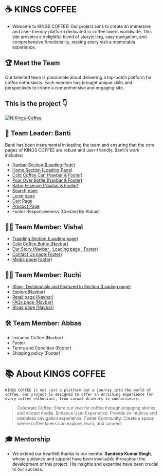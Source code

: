 # ☕ KINGS COFFEE
- Welcome to KINGS COFFEE! Our project aims to create an immersive and user-friendly platform dedicated to coffee lovers worldwide. This site provides a delightful blend of storytelling, easy navigation, and comprehensive functionality, making every visit a memorable experience.
## 🏆 Meet the Team
Our talented team is passionate about delivering a top-notch platform for coffee enthusiasts. Each member has brought unique skills and perspectives to create a comprehensive and engaging site.

## This is the project 👇
[![N|Kings-Coffee](https://neon-gnome-fd0acc.netlify.app/king_coffee-projects-assets/Kings_Logo_1.webp)](https://neon-gnome-fd0acc.netlify.app/)

## 👤 Team Leader: Banti
 Banti has been instrumental in leading the team and ensuring that the core pages of KINGS COFFEE are robust and user-friendly. Banti's work includes:

-  [Navbar Section (Loading Page)](https://neon-gnome-fd0acc.netlify.app/)
-  [Home Section (Loading Page)](https://neon-gnome-fd0acc.netlify.app/)
-  [Cold Coffee Can (Navbar & Footer)](https://neon-gnome-fd0acc.netlify.app/cold-coffee-can)
-  [Pour Over Bottle (Navbar & Footer)](https://neon-gnome-fd0acc.netlify.app/pour-over-coffee)
-  [Bakig Essence (Navbar & Footer)](https://neon-gnome-fd0acc.netlify.app/baking-essence)
-  [Search page](https://neon-gnome-fd0acc.netlify.app/search)
-  [Login page](https://neon-gnome-fd0acc.netlify.app/login)
-  [Cart Page](https://neon-gnome-fd0acc.netlify.app/cart)
-  [Product Page](https://neon-gnome-fd0acc.netlify.app/baking-essence)
-  Footer Responsiveness (Created By Abbas)


## 👨‍🎨 Team Member: Vishal    
- [Tranding Section (Loading page)](https://neon-gnome-fd0acc.netlify.app/)
- [Cold Coffee Bottle (Navbar)](https://neon-gnome-fd0acc.netlify.app/navbar/coldcoffebottle)
- [Our Story (Navbar , Loading page , Footer)](https://neon-gnome-fd0acc.netlify.app/navbar/ourstory)
- [Contact Us page(Footer)](https://neon-gnome-fd0acc.netlify.app/footer/contactus)
- [Media page(Footer)](https://neon-gnome-fd0acc.netlify.app/footer/media)


## 👩‍💻 Team Member: Ruchi
- [Shop, Testimonials and Featured In Section (Loading page)](https://neon-gnome-fd0acc.netlify.app/)
- [Explore(Navbar)](https://neon-gnome-fd0acc.netlify.app/footer/retail)
- [Retail page (Navbar)](https://neon-gnome-fd0acc.netlify.app/footer/retail)
- [FAQs page (Navbar)](https://neon-gnome-fd0acc.netlify.app/footer/faq)
- [Blogs page (Navbar)](https://neon-gnome-fd0acc.netlify.app/footer/blog)



## 🛠 Team Member: Abbas
- Instance Coffee (Navbar)
- Footer 
- Terms and Condition (Footer)
- Shipping policy (Footer)


# 📚 About KINGS COFFEE
    KINGS COFFEE is not just a platform but a journey into the world of coffee. Our project is designed to offer an enriching experience for every coffee enthusiast, from casual drinkers to connoisseurs.

>   Celebrate Coffee: Share our love for coffee through engaging stories and vibrant media.
>  Enhance User Experience: Provide an intuitive and seamless navigation experience.
>  Foster Community: Create a space where coffee lovers can explore, learn, and connect

## 🎓 Mentorship
- We extend our heartfelt thanks to our mentor, **Sandeep Kumar Singh**, whose guidance and support have been invaluable throughout the development of this project. His insights and expertise have been crucial to our success.
